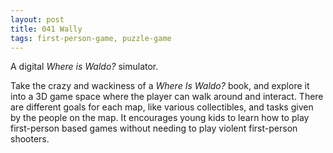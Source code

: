 ```yaml
---
layout: post
title: 041 Wally
tags: first-person-game, puzzle-game
---
```

A digital *Where is Waldo?* simulator.

Take the crazy and wackiness of a *Where Is Waldo?* book, and explore it into a 3D game space where the player can walk around and interact.  There are different goals for each map, like various collectibles, and tasks given by the people on the map. It encourages young kids to learn how to play first-person based games without needing to play violent first-person shooters.